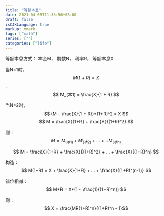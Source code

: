 ```yaml
---
title: "等额本息"
date: 2021-04-05T11:33:56+08:00
draft: false
isCJKLanguage: true
markup: mmark
tags: ["math"]
series: [""]
categories: ["life"]
---
```



等额本息方式： 本金M， 期数N， 利率R， 等额本息X

当N=1时，  $$ M(1+R) = X $$ ,    $$ M_(本1) = \frac{X}{1 + R} $$

当N=2时， $$ (M - \frac{X}{1 + R})*(1+R)^2 = X $$ $$ M = \frac{X}{1+R} + \frac{X}{(1+R)^2} $$

则： $$ M = M_(本1) + M_(本2) + ... ++ M_(本n) $$

$$ M = \frac{X}{1+R} + \frac{X}{(1+R)^2}  + ... + \frac{X}{(1+R)^n}  $$

构造： $$ M(1+R) = X + \frac{X}{1+R} + ... + \frac{X}{(1+R)^(n-1)} $$

错位相减： $$ M*R = X*(1 - \frac{1}{(1+R)^n}) $$

则： $$ X = \frac{MR(1+R)^n}{(1+R)^n - 1}$$